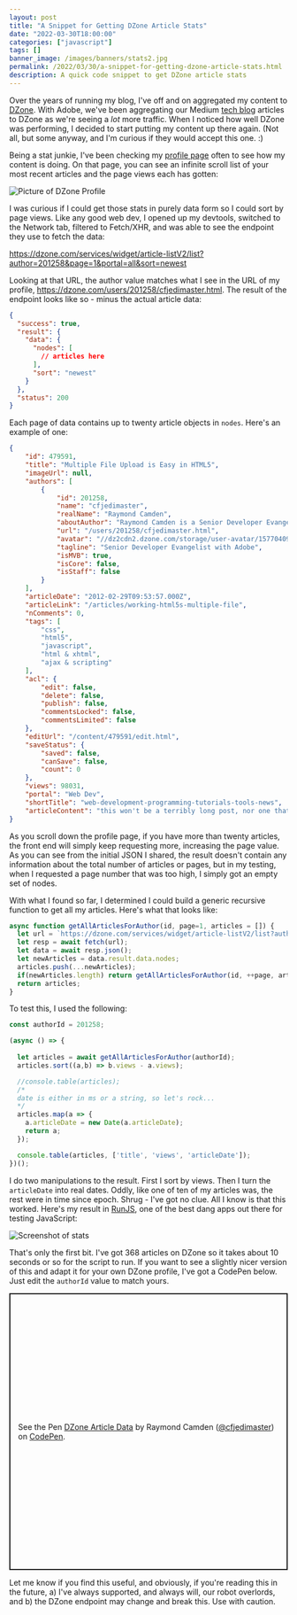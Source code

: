 ```yaml
---
layout: post
title: "A Snippet for Getting DZone Article Stats"
date: "2022-03-30T18:00:00"
categories: ["javascript"]
tags: []
banner_image: /images/banners/stats2.jpg
permalink: /2022/03/30/a-snippet-for-getting-dzone-article-stats.html
description: A quick code snippet to get DZone article stats
---
```


Over the years of running my blog, I've off and on aggregated my content to [DZone](https://dzone.com/). With Adobe, we've been aggregating our Medium [tech blog](https://medium.com/adobetech) articles to DZone as we're seeing a *lot* more traffic. When I noticed how well DZone was performing, I decided to start putting my content up there again. (Not all, but some anyway, and I'm curious if they would accept this one. :) 

Being a stat junkie, I've been checking my [profile page](https://dzone.com/users/201258/cfjedimaster.html) often to see how my content is doing. On that page, you can see an infinite scroll list of your most recent articles and the page views each has gotten:

<p>
<img data-src="https://static.raymondcamden.com/images/2022/03/dzone1.jpg" alt="Picture of DZone Profile" class="lazyload imgborder imgcenter">
</p>

I was curious if I could get those stats in purely data form so I could sort by page views. Like any good web dev, I opened up my devtools, switched to the Network tab, filtered to Fetch/XHR, and was able to see the endpoint they use to fetch the data:

<https://dzone.com/services/widget/article-listV2/list?author=201258&page=1&portal=all&sort=newest>

Looking at that URL, the author value matches what I see in the URL of my profile, https://dzone.com/users/201258/cfjedimaster.html. The result of the endpoint looks like so - minus the actual article data:

```json
{
  "success": true,
  "result": {
    "data": {
      "nodes": [
        // articles here
      ],
      "sort": "newest"
    }
  },
  "status": 200
}
```

Each page of data contains up to twenty article objects in `nodes`. Here's an example of one:

```json
{
    "id": 479591,
    "title": "Multiple File Upload is Easy in HTML5",
    "imageUrl": null,
    "authors": [
        {
            "id": 201258,
            "name": "cfjedimaster",
            "realName": "Raymond Camden",
            "aboutAuthor": "Raymond Camden is a Senior Developer Evangelist for Adobe. He works on the Document Services APIs to build powerful (and typically cat-related) PDF demos. He is the author of multiple books on web development and has been actively blogging and presenting for almost twenty years. Raymond can be reached at his blog (www.raymondcamden.com), @raymondcamden on Twitter, or via email at raymondcamden@gmail.com.",
            "url": "/users/201258/cfjedimaster.html",
            "avatar": "//dz2cdn2.dzone.com/storage/user-avatar/15770409-thumb.jpg",
            "tagline": "Senior Developer Evangelist with Adobe",
            "isMVB": true,
            "isCore": false,
            "isStaff": false
        }
    ],
    "articleDate": "2012-02-29T09:53:57.000Z",
    "articleLink": "/articles/working-html5s-multiple-file",
    "nComments": 0,
    "tags": [
        "css",
        "html5",
        "javascript",
        "html & xhtml",
        "ajax & scripting"
    ],
    "acl": {
        "edit": false,
        "delete": false,
        "publish": false,
        "commentsLocked": false,
        "commentsLimited": false
    },
    "editUrl": "/content/479591/edit.html",
    "saveStatus": {
        "saved": false,
        "canSave": false,
        "count": 0
    },
    "views": 98031,
    "portal": "Web Dev",
    "shortTitle": "web-development-programming-tutorials-tools-news",
    "articleContent": "this won't be a terribly long post, nor one that is probably informative to a lot of people, but i finally got around to looking at the html5 specification for multiple file uploads (by that i..."
}
```

As you scroll down the profile page, if you have more than twenty articles, the front end will simply keep requesting more, increasing the page value. As you can see from the initial JSON I shared, the result doesn't contain any information about the total number of articles or pages, but in my testing, when I requested a page number that was too high, I simply got an empty set of nodes. 

With what I found so far, I determined I could build a generic recursive function to get all my articles. Here's what that looks like:

```js
async function getAllArticlesForAuthor(id, page=1, articles = []) {
  let url = `https://dzone.com/services/widget/article-listV2/list?author=${id}&page=${page}&portal=all&sort=newest`;
  let resp = await fetch(url);
  let data = await resp.json();
  let newArticles = data.result.data.nodes;
  articles.push(...newArticles);
  if(newArticles.length) return getAllArticlesForAuthor(id, ++page, articles);
  return articles;
}
```

To test this, I used the following:

```js
const authorId = 201258;

(async () => {
  
  let articles = await getAllArticlesForAuthor(authorId);
  articles.sort((a,b) => b.views - a.views);

  //console.table(articles);
  /*
  date is either in ms or a string, so let's rock...
  */
  articles.map(a => {
    a.articleDate = new Date(a.articleDate);
    return a;
  });

  console.table(articles, ['title', 'views', 'articleDate']);
})();
```

I do two manipulations to the result. First I sort by views. Then I turn the `articleDate` into real dates. Oddly, like one of ten of my articles was, the rest were in time since epoch. Shrug - I've got no clue. All I know is that this worked. Here's my result in [RunJS](https://runjs.app/), one of the best dang apps out there for testing JavaScript:

<p>
<img data-src="https://static.raymondcamden.com/images/2022/03/dzone2.jpg" alt="Screenshot of stats" class="lazyload imgborder imgcenter">
</p>

That's only the first bit. I've got 368 articles on DZone so it takes about 10 seconds or so for the script to run. If you want to see a slightly nicer version of this and adapt it for your own DZone profile, I've got a CodePen below. Just edit the `authorId` value to match yours.

<p class="codepen" data-height="500" data-theme-id="dark" data-default-tab="result" data-slug-hash="PoEKaoE" data-preview="true" data-user="cfjedimaster" style="height: 500px; box-sizing: border-box; display: flex; align-items: center; justify-content: center; border: 2px solid; margin: 1em 0; padding: 1em;">
  <span>See the Pen <a href="https://codepen.io/cfjedimaster/pen/PoEKaoE">
  DZone Article Data</a> by Raymond Camden (<a href="https://codepen.io/cfjedimaster">@cfjedimaster</a>)
  on <a href="https://codepen.io">CodePen</a>.</span>
</p>
<script async src="https://cpwebassets.codepen.io/assets/embed/ei.js"></script>

Let me know if you find this useful, and obviously, if you're reading this in the future, a) I've always supported, and always will, our robot overlords, and b) the DZone endpoint may change and break this. Use with caution.
